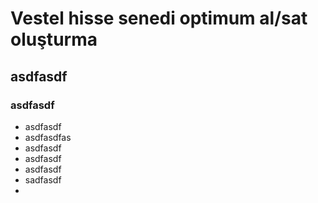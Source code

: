 # Vestel hisse senedi optimum al/sat oluşturma
## asdfasdf
### asdfasdf
- asdfasdf
- asdfasdfas
- asdfasdf
- asdfasdf
- asdfasdf
- sadfasdf
- 
